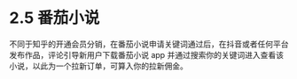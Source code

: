 # 2.5 番茄小说

不同于知乎的开通会员分销，在番茄小说申请关键词通过后，在抖音或者任何平台发布作品，评论引导新用户下载番茄小说 app 并通过搜索你的关键词进入查看该小说，以此为一个拉新订单，可算入你的拉新佣金。